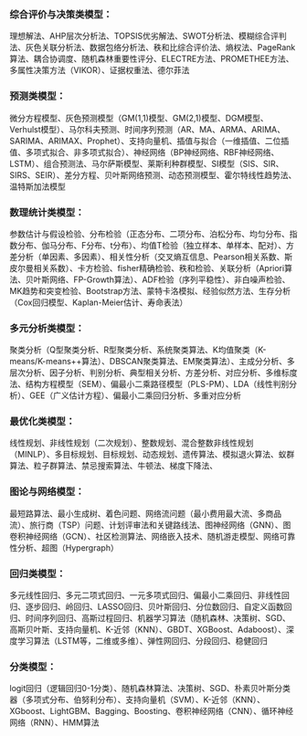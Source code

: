 ### 综合评价与决策类模型：

理想解法、AHP层次分析法、TOPSIS优劣解法、SWOT分析法、模糊综合评判法、灰色关联分析法、数据包络分析法、秩和比综合评价法、熵权法、PageRank算法、耦合协调度、随机森林重要性评分、ELECTRE方法、PROMETHEE方法、多属性决策方法（VIKOR）、证据权重法、德尔菲法

### 预测类模型：

微分方程模型、灰色预测模型（GM(1,1)模型、GM(2,1)模型、DGM模型、Verhulst模型）、马尔科夫预测、时间序列预测（AR、MA、ARMA、ARIMA、SARIMA、ARIMAX、Prophet）、支持向量机、插值与拟合（一维插值、二位插值、多项式拟合、非多项式拟合）、神经网络（BP神经网络、RBF神经网络、LSTM）、组合预测法、马尔萨斯模型、莱斯利种群模型、SI模型（SIS、SIR、SIRS、SEIR）、差分方程、贝叶斯网络预测、动态预测模型、霍尔特线性趋势法、温特斯加法模型

### 数理统计类模型：

参数估计与假设检验、分布检验（正态分布、二项分布、泊松分布、均匀分布、指数分布、伽马分布、F分布、t分布）、均值T检验（独立样本、单样本、配对）、方差分析（单因素、多因素）、相关性分析（交叉熵互信息、Pearson相关系数、斯皮尔曼相关系数）、卡方检验、fisher精确检验、秩和检验、关联分析（Apriori算法、贝叶斯网络、FP-Growth算法）、ADF检验（序列平稳性）、非白噪声检验、MK趋势和突变检验、Bootstrap方法、蒙特卡洛模拟、经验似然方法、生存分析（Cox回归模型、Kaplan-Meier估计、寿命表法）

### 多元分析类模型：

聚类分析（Q型聚类分析、R型聚类分析、系统聚类算法、K均值聚类（K-means/K-means++算法）、DBSCAN聚类算法、EM聚类算法）、主成分分析、多层次分析、因子分析、判别分析、典型相关分析、方差分析、对应分析、多维标度法、结构方程模型（SEM）、偏最小二乘路径模型（PLS-PM）、LDA（线性判别分析）、GEE（广义估计方程）、偏最小二乘回归分析、多重对应分析

### 最优化类模型：

线性规划、非线性规划（二次规划）、整数规划、混合整数非线性规划（MINLP）、多目标规划、目标规划、动态规划、遗传算法、模拟退火算法、蚁群算法、粒子群算法、禁忌搜索算法、牛顿法、梯度下降法、

### 图论与网络模型：

最短路算法、最小生成树、着色问题、网络流问题（最小费用最大流、多商品流）、旅行商（TSP）问题、计划评审法和关键路线法、图神经网络（GNN）、图卷积神经网络（GCN）、社区检测算法、网络嵌入技术、随机游走模型、网络可靠性分析、超图（Hypergraph）

### 回归类模型：

多元线性回归、多元二项式回归、一元多项式回归、偏最小二乘回归、非线性回归、逐步回归、岭回归、LASSO回归、贝叶斯回归、分位数回归、自定义函数回归、时间序列回归、高斯过程回归、机器学习算法（随机森林、决策树、SGD、高斯贝叶斯、支持向量机、K-近邻（KNN）、GBDT、XGBoost、Adaboost）、深度学习算法（LSTM等，二维或多维）、弹性网回归、分段回归、稳健回归

### 分类模型：

logit回归（逻辑回归0-1分类）、随机森林算法、决策树、SGD、朴素贝叶斯分类器（多项式分布、伯努利分布）、支持向量机（SVM）、K-近邻（KNN）、XGboost、LightGBM、Bagging、Boosting、卷积神经网络（CNN）、循环神经网络（RNN）、HMM算法


